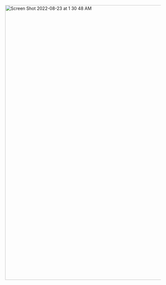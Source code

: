 <img width="887" alt="Screen Shot 2022-08-23 at 1 30 48 AM" src="https://user-images.githubusercontent.com/98082293/185972161-027303d3-b6da-4f52-96d1-4470018e4881.png">
